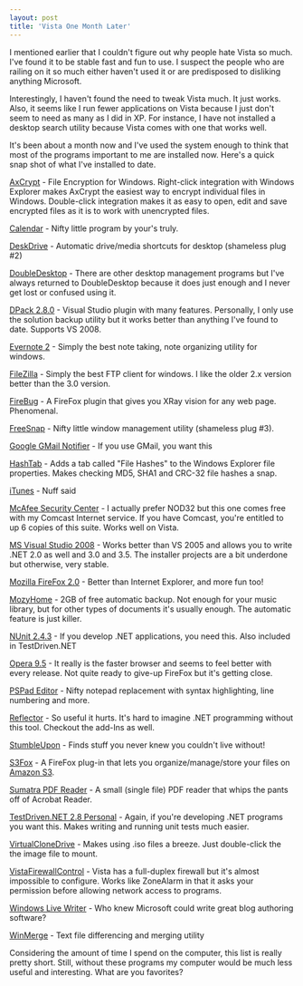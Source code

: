 ```yaml
---
layout: post
title: 'Vista One Month Later'
---
```

I mentioned earlier that I couldn't figure out why people hate Vista so much. I've found it to be stable fast and fun to use. I suspect the people who are railing on it so much either haven't used it or are predisposed to disliking anything Microsoft.

Interestingly, I haven't found the need to tweak Vista much. It just works. Also, it seems like I run fewer applications on Vista because I just don't seem to need as many as I did in XP. For instance, I have not installed a desktop search utility because Vista comes with one that works well.

It's been about a month now and I've used the system enough to think that most of the programs important to me are installed now. Here's a quick snap shot of what I've installed to date. 

[AxCrypt](http://www.axantum.com/AxCrypt/) - File Encryption for Windows. Right-click integration with Windows Explorer makes AxCrypt the easiest way to encrypt individual files in Windows. Double-click integration makes it as easy to open, edit and save encrypted files as it is to work with unencrypted files.

[Calendar](/calendar) - Nifty little program by your's truly.

[DeskDrive](/deskdrive) - Automatic drive/media shortcuts for desktop (shameless plug #2)

[DoubleDesktop](http://www.fatfreesoft.com/2desk.php) - There are other desktop management programs but I've always returned to DoubleDesktop because it does just enough and I never get lost or confused using it.

[DPack 2.8.0](http://www.usysware.com/dpack/) - Visual Studio plugin with many features. Personally, I only use the solution backup utility but it works better than anything I've found to date. Supports VS 2008.

[Evernote 2](http://www.evernote.com/en/) - Simply the best note taking, note organizing utility for windows.

[FileZilla](http://filezilla-project.org/) - Simply the best FTP client for windows. I like the older 2.x version better than the 3.0 version.

[FireBug](https://addons.mozilla.org/en-US/firefox/addon/1843) - A FireFox plugin that gives you XRay vision for any web page. Phenomenal.

[FreeSnap](/freesnap) - Nifty little window management utility (shameless plug #3).

[Google GMail Notifier](http://toolbar.google.com/gmail-helper/notifier_windows.html) - If you use GMail, you want this

[HashTab](http://www.beeblebrox.org/hashtab/) - Adds a tab called "File Hashes" to the Windows Explorer file properties. Makes checking MD5, SHA1 and CRC-32 file hashes a snap.

[iTunes](http://www.apple.com/itunes/) - Nuff said

[McAfee Security Center](http://security.comcast.net/) - I actually prefer NOD32 but this one comes free with my Comcast Internet service. If you have Comcast, you're entitled to up 6 copies of this suite. Works well on Vista.

[MS Visual Studio 2008](http://msdn2.microsoft.com/en-us/vstudio/aa700831.aspx) - Works better than VS 2005 and allows you to write .NET 2.0 as well and 3.0 and 3.5. The installer projects are a bit underdone but otherwise, very stable.

[Mozilla FireFox 2.0](http://www.mozilla.com/en-US/firefox/) - Better than Internet Explorer, and more fun too!

[MozyHome](http://mozy.com/) - 2GB of free automatic backup. Not enough for your music library, but for other types of documents it's usually enough. The automatic feature is just killer.

[NUnit 2.4.3](http://www.nunit.org/) - If you develop .NET applications, you need this. Also included in TestDriven.NET

[Opera 9.5](http://www.opera.com/) - It really is the faster browser and seems to feel better with every release. Not quite ready to give-up FireFox but it's getting close.

[PSPad Editor](http://www.pspad.com/) - Nifty notepad replacement with syntax highlighting, line numbering and more.

[Reflector](http://www.aisto.com/roeder/dotnet/) - So useful it hurts. It's hard to imagine .NET programming without this tool. Checkout the add-Ins as well.

[StumbleUpon](http://www.stumbleupon.com/) - Finds stuff you never knew you couldn't live without!

[S3Fox](https://addons.mozilla.org/en-US/firefox/addon/3247) - A FireFox plug-in that lets you organize/manage/store your files on [Amazon S3](http://www.amazon.com/gp/browse.html?node=16427261). 

[Sumatra PDF Reader](http://blog.kowalczyk.info/software/sumatrapdf/) - A small (single file) PDF reader that whips the pants off of Acrobat Reader.

[TestDriven.NET 2.8 Personal](http://www.testdriven.net/) - Again, if you're developing .NET programs you want this. Makes writing and running unit tests much easier.

[VirtualCloneDrive](http://www.slysoft.com/en/virtual-clonedrive.html) - Makes using .iso files a breeze. Just double-click the the image file to mount.

[VistaFirewallControl](http://www.sphinx-soft.com/Vista/) - Vista has a full-duplex firewall but it's almost impossible to configure. Works like ZoneAlarm in that it asks your permission before allowing network access to programs.

[Windows Live Writer](http://www.techcrunch.com/2006/08/13/windows-live-writer/) - Who knew Microsoft could write great blog authoring software?

[WinMerge](http://winmerge.org/) - Text file differencing and merging utility

Considering the amount of time I spend on the computer, this list is really pretty short. Still, without these programs my computer would be much less useful and interesting. What are you favorites?
